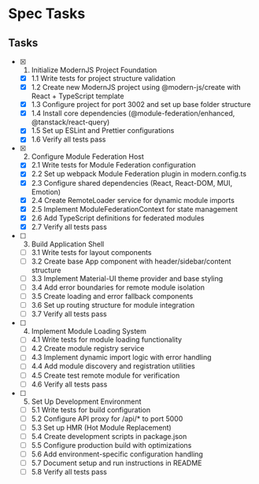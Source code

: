 # Spec Tasks

## Tasks

- [x] 1. Initialize ModernJS Project Foundation
  - [x] 1.1 Write tests for project structure validation
  - [x] 1.2 Create new ModernJS project using @modern-js/create with React + TypeScript template
  - [x] 1.3 Configure project for port 3002 and set up base folder structure
  - [x] 1.4 Install core dependencies (@module-federation/enhanced, @tanstack/react-query)
  - [x] 1.5 Set up ESLint and Prettier configurations
  - [x] 1.6 Verify all tests pass

- [x] 2. Configure Module Federation Host
  - [x] 2.1 Write tests for Module Federation configuration
  - [x] 2.2 Set up webpack Module Federation plugin in modern.config.ts
  - [x] 2.3 Configure shared dependencies (React, React-DOM, MUI, Emotion)
  - [x] 2.4 Create RemoteLoader service for dynamic module imports
  - [x] 2.5 Implement ModuleFederationContext for state management
  - [x] 2.6 Add TypeScript definitions for federated modules
  - [x] 2.7 Verify all tests pass

- [ ] 3. Build Application Shell
  - [ ] 3.1 Write tests for layout components
  - [ ] 3.2 Create base App component with header/sidebar/content structure
  - [ ] 3.3 Implement Material-UI theme provider and base styling
  - [ ] 3.4 Add error boundaries for remote module isolation
  - [ ] 3.5 Create loading and error fallback components
  - [ ] 3.6 Set up routing structure for module integration
  - [ ] 3.7 Verify all tests pass

- [ ] 4. Implement Module Loading System
  - [ ] 4.1 Write tests for module loading functionality
  - [ ] 4.2 Create module registry service
  - [ ] 4.3 Implement dynamic import logic with error handling
  - [ ] 4.4 Add module discovery and registration utilities
  - [ ] 4.5 Create test remote module for verification
  - [ ] 4.6 Verify all tests pass

- [ ] 5. Set Up Development Environment
  - [ ] 5.1 Write tests for build configuration
  - [ ] 5.2 Configure API proxy for /api/* to port 5000
  - [ ] 5.3 Set up HMR (Hot Module Replacement)
  - [ ] 5.4 Create development scripts in package.json
  - [ ] 5.5 Configure production build with optimizations
  - [ ] 5.6 Add environment-specific configuration handling
  - [ ] 5.7 Document setup and run instructions in README
  - [ ] 5.8 Verify all tests pass